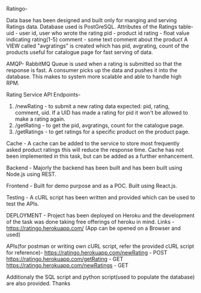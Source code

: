 Ratingo-

Data base has been designed and built only for manging and serving Ratings data. Database used is PostGreSQL.
Attributes of the Ratings table-
uid - user id, user who wrote the rating
pid - product id
rating - float value indicating rating(1-5)
comment - some text comment about the product
A VIEW called "avgratings" is created which has pid, avgrating, count of the products useful for catalogue page for fast serving of data.

AMQP-
RabbitMQ Queue is used when a rating is submitted so that the response is fast. A consumer picks up the data and pushes it into the database. This makes to system more scalable and able to handle high RPM.

Rating Service API Endpoints-
1. /newRating -  to submit a new rating data expected: pid, rating, comment, uid. If a UID has made a rating for pid it won't be allowed to make a rating again.
2. /getRating - to get the pid, avgratings, count for the catalogue page.
3. /getRatings - to get ratings for a specific product on the product page.

Cache -
A cache can be added to the service to store most frequently asked product ratings this will reduce the response time. Cache has not been implemented in this task, but can be added as a further enhancement.

Backend -
Majorly the backend has been built and has been built using Node.js using REST.

Frontend -
Built for demo purpose and as a POC. Built using React.js. 

Testing -
A cURL script has been written and provided which can be used to test the APIs.

DEPLOYMENT -
Project has been deployed on Heroku and the development of the task was done taking free offerings of heroku in mind.
Links - 
https://ratingo.herokuapp.com/ (App can be opened on a Browser and used)

APIs(for postman or writing own cURL script, refer the provided cURL script for reference)-
https://ratingo.herokuapp.com/newRating - POST
https://ratingo.herokuapp.com/getRating - GET
https://ratingo.herokuapp.com/newRatings - GET

Additionaly the SQL script and python script(used to populate the database) are also provided.
Thanks